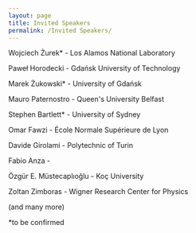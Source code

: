 ```yaml
---
layout: page
title: Invited Speakers
permalink: /Invited Speakers/
---
```



Wojciech Żurek* - Los Alamos National Laboratory

Paweł Horodecki - Gdańsk University of Technology

Marek Żukowski* - University of Gdańsk

Mauro Paternostro - Queen's University Belfast

Stephen Bartlett* - University of Sydney

Omar Fawzi - École Normale Supérieure de Lyon

Davide Girolami - Polytechnic of Turin

Fabio Anza - 

Özgür E. Müstecaplıoğlu - Koç University

Zoltan Zimboras - Wigner Research Center for Physics



(and many more)



*to be confirmed
